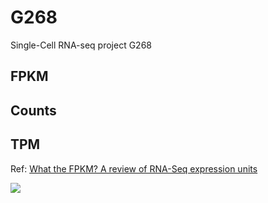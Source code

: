 # G268
Single-Cell RNA-seq project G268

## FPKM


## Counts


## TPM
Ref: [What the FPKM? A review of RNA-Seq expression units](https://haroldpimentel.wordpress.com/2014/05/08/what-the-fpkm-a-review-rna-seq-expression-units/)

<img src="https://render.githubusercontent.com/render/math?math=\text{TPM}_i = \left( \dfrac{\text{FPKM}_i}{\sum_j \text{FPKM}_j } \right) \cdot 10^6">

